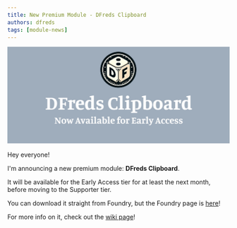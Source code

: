 ```yaml
---
title: New Premium Module - DFreds Clipboard 
authors: dfreds
tags: [module-news]
---
```


![Clipboard](./img/2025-02-21-clipboard-early-access.webp)

Hey everyone!

I'm announcing a new premium module: **DFreds Clipboard**.

It will be available for the Early Access tier for at least the next month, before moving to the Supporter tier.

You can download it straight from Foundry, but the Foundry page is [here](https://foundryvtt.com/packages/dfreds-clipboard)!

For more info on it, check out the [wiki page](https://www.dfreds-modules.com/premium-modules/clipboard/)!